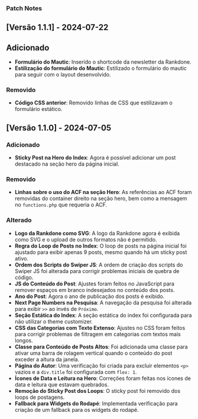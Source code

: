 ### Patch Notes

## [Versão 1.1.1] - 2024-07-22

## Adicionado

- **Formulário do Mautic**: Inserido o shortcode da newsletter da Rankdone.
- **Estilização do formulário do Mautic**: Estilizado o formulário do mautic para seguir com o layout desenvolvido.

### Removido

- **Código CSS anterior**: Removido linhas de CSS que estilizavam o formulário estático.

## [Versão 1.1.0] - 2024-07-05

### Adicionado

- **Sticky Post na Hero do Index**: Agora é possível adicionar um post destacado na seção hero da página inicial.

### Removido

- **Linhas sobre o uso do ACF na seção Hero**: As referências ao ACF foram removidas do container direito na seção hero, bem como a mensagem no `functions.php` que requeria o ACF.

### Alterado

- **Logo da Rankdone como SVG**: A logo da Rankdone agora é exibida como SVG e o upload de outros formatos não é permitido.
- **Regra do Loop de Posts no Index**: O loop de posts na página inicial foi ajustado para exibir apenas 9 posts, mesmo quando há um sticky post ativo.
- **Ordem dos Scripts do Swiper JS**: A ordem de criação dos scripts do Swiper JS foi alterada para corrigir problemas iniciais de quebra de código.
- **JS do Conteúdo do Post**: Ajustes foram feitos no JavaScript para remover espaços em branco indesejados no conteúdo dos posts.
- **Ano do Post**: Agora o ano de publicação dos posts é exibido.
- **Next Page Numbers na Pesquisa**: A navegação da pesquisa foi alterada para exibir `>>` ao invés de `Próximo`.
- **Seção Estática do Index**: A seção estática do index foi configurada para não utilizar o theme customizer.
- **CSS das Categorias com Texto Extenso**: Ajustes no CSS foram feitos para corrigir problemas de filtragem em categorias com textos mais longos.
- **Classe para Conteúdo de Posts Altos**: Foi adicionada uma classe para ativar uma barra de rolagem vertical quando o conteúdo do post exceder a altura da janela.
- **Página do Autor**: Uma verificação foi criada para excluir elementos `<p>` vazios e a `div.title` foi configurada com `flex: 1`.
- **Ícones de Data e Leitura na Hero**: Correções foram feitas nos ícones de data e leitura que estavam quebrados.
- **Remoção do Sticky Post dos Loops**: O sticky post foi removido dos loops de postagens.
- **Fallback para Widgets do Rodapé**: Implementada verificação para criação de um fallback para os widgets do rodapé.
